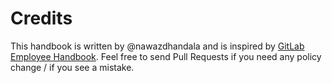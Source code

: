 # Credits

This handbook is written by @nawazdhandala and is inspired by [GitLab Employee Handbook](https://about.gitlab.com/handbook/). Feel free to send Pull Requests if you need any policy change / if you see a mistake.  
